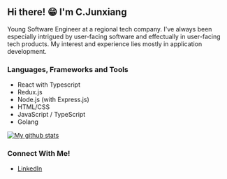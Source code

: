 ## Hi there! 😁 I'm **C.Junxiang**

Young Software Engineer at a regional tech company. I've always been especially intrigued by user-facing software and effectually in user-facing tech products. My interest and experience lies mostly in application development.

### Languages, Frameworks and Tools
- React with Typescript
- Redux.js
- Node.js (with Express.js)
- HTML/CSS
- JavaScript / TypeScript
- Golang

[![My github stats](https://github-readme-stats.vercel.app/api?username=cjunxiang&count_private=true&show_icons=true&theme=radical)](https://github.com/anuraghazra/github-readme-stats)

### Connect With Me! 
- [LinkedIn](https://www.linkedin.com/in/cjunxiang/)

<br />
